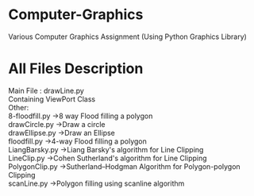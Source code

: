 # Computer-Graphics
Various Computer Graphics Assignment
  (Using Python Graphics Library)

# All Files Description

Main File :
drawLine.py <br />
   Containing ViewPort Class <br />
Other: <br />
8-floodfill.py  ->8 way Flood filling a polygon <br />
drawCircle.py   ->Draw a circle <br />
drawEllipse.py  ->Draw an Ellipse <br />
floodfill.py    ->4-way Flood filling a polygon <br />
LiangBarsky.py  ->Liang Barsky's algorithm for Line Clipping <br />
LineClip.py     ->Cohen Sutherland's algorithm for Line Clipping <br />
PolygonClip.py  ->Sutherland–Hodgman Algorithm for Polygon-polygon Clipping <br />
scanLine.py     ->Polygon filling using scanline algorithm <br />
